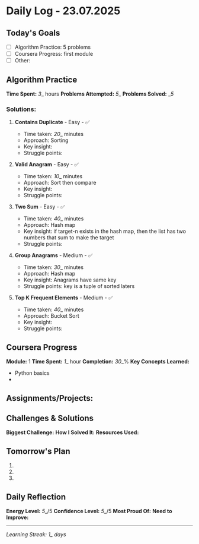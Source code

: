 # Daily Log - 23.07.2025

## Today's Goals
- [ ] Algorithm Practice: 5 problems 
- [ ] Coursera Progress: first module
- [ ] Other: 

## Algorithm Practice
**Time Spent:** _3__ hours
**Problems Attempted:** _5__
**Problems Solved:** __5_

### Solutions:
1. **Contains Duplicate** - Easy - ✅
   - Time taken: _20__ minutes
   - Approach: Sorting 
   - Key insight: 
   - Struggle points:
  
2. **Valid Anagram** - Easy - ✅
   - Time taken: _10__ minutes
   - Approach: Sort then compare 
   - Key insight: 
   - Struggle points:
  
3. **Two Sum** - Easy - ✅
   - Time taken: _40__ minutes
   - Approach: Hash map 
   - Key insight: if target-n exists in the hash map, then the list has two numbers that sum to make the target 
   - Struggle points:

4. **Group Anagrams** - Medium - ✅
   - Time taken: _30__ minutes
   - Approach: Hash map 
   - Key insight: Anagrams have same key
   - Struggle points: key is a tuple of sorted laters
  
5. **Top K Frequent Elements** - Medium - ✅
   - Time taken: _40__ minutes
   - Approach: Bucket Sort 
   - Key insight:
   - Struggle points:

## Coursera Progress
**Module:** 1
**Time Spent:** _1__ hour
**Completion:** _30__%
**Key Concepts Learned:**
- Python basics
- 

**Assignments/Projects:**
- 

## Challenges & Solutions
**Biggest Challenge:** 
**How I Solved It:** 
**Resources Used:** 

## Tomorrow's Plan
1. 
2. 
3. 

## Daily Reflection
**Energy Level:** _5__/5
**Confidence Level:** _5__/5
**Most Proud Of:** 
**Need to Improve:** 

---
*Learning Streak: _1__ days*
